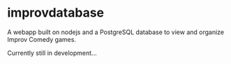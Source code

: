 improvdatabase
==============

A webapp built on nodejs and a PostgreSQL database to view and organize Improv Comedy games.

Currently still in development...
